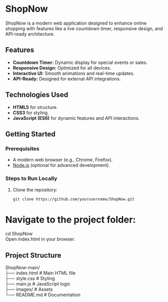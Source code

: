 # ShopNow  

ShopNow is a modern web application designed to enhance online shopping with features like a live countdown timer, responsive design, and API-ready architecture.  

## Features  
- **Countdown Timer:** Dynamic display for special events or sales.  
- **Responsive Design:** Optimized for all devices.  
- **Interactive UI:** Smooth animations and real-time updates.  
- **API-Ready:** Designed for external API integrations.  

## Technologies Used  
- **HTML5** for structure.  
- **CSS3** for styling.  
- **JavaScript (ES6)** for dynamic features and API interactions.  

## Getting Started  

### Prerequisites  
- A modern web browser (e.g., Chrome, Firefox).  
- [Node.js](https://nodejs.org/) (optional for advanced development).  

### Steps to Run Locally  
1. Clone the repository:  
   ```bash  
   git clone https://github.com/yourusername/ShopNow.git  
# Navigate to the project folder:

cd ShopNow  
Open index.html in your browser.


## Project Structure

ShopNow-main/  
├── index.html      # Main HTML file  
├── style.css       # Styling  
├── main.js         # JavaScript logic  
├── images/         # Assets  
└── README.md       # Documentation  

